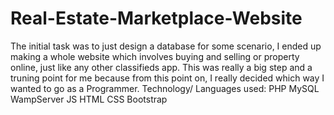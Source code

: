 # Real-Estate-Marketplace-Website
The initial task was to just design a database for some scenario, I ended up making a whole website which involves buying and selling or property online, just like any other classifieds app. 
This was really a big step and a truning point for me because from this point on, I really decided which way I wanted to go as a Programmer.
Technology/ Languages used:
          PHP
          MySQL
          WampServer
          JS
          HTML
          CSS
          Bootstrap
